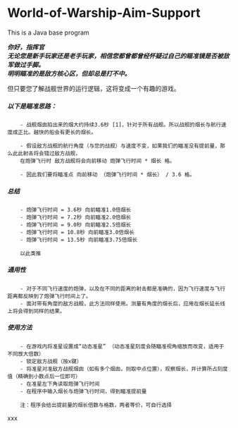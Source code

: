 # World-of-Warship-Aim-Support
This is a Java base program

___你好，指挥官<br>
无论您是新手玩家还是老手玩家，相信您都曾都曾经怀疑过自己的瞄准镜是否被敌军做过手脚。<br>
明明瞄准的是敌方核心区，但却总是打不中。___<br>

但只要您了解战舰世界的运行逻辑，这将变成一个有趣的游戏。

##### 以下是瞄准思路：
        - 战舰烟囱拍出来的烟大约持续3.6秒 [1]，针对于所有战舰。所以战舰的烟长与航行速度成正比。越快的船会有更长的烟长。
        
        - 假设敌方战舰的航行角度（与您的战舰）与速度不变，如果我们的瞄准没有提前量，那么此此射击将会错过敌方战舰，
        在炮弹飞行时 敌方战舰将会向前移动 炮弹飞行时间 * 烟长 格。
        
        - 因此我们要将瞄准点 向前移动 （炮弹飞行时间 * 烟长） / 3.6 格。
        
##### 总结 
        - 炮弹飞行时间 = 3.6秒 向前瞄准1.0倍烟长
        - 炮弹飞行时间 = 7.2秒 向前瞄准2.0倍烟长
        - 炮弹飞行时间 = 9.0秒 向前瞄准2.5倍烟长
        - 炮弹飞行时间 = 10.8秒 向前瞄准3.0倍烟长
        - 炮弹飞行时间 = 13.5秒 向前瞄准3.75倍烟长
        
        以此类推
        
##### 通用性
        - 对于不同飞行速度的炮弹，以及在不同的距离的射击都是准确的，因为飞行速度与飞行距离都反映到了炮弹飞行时间上了。
        - 面对带有角度的敌方战舰，此方法同样使用。测量有角度的烟长后，应用在烟长延长线上将会得到同样的结果。

##### 使用方法
        - 在游戏内将准星设置成“动态准星” （动态准星刻度会随瞄准视角缩放而改变，适用于不同放大倍数）
        - 锁定敌方战舰（按x键）
        - 将准星对准敌方战舰烟囱（如有多个烟囱，则取中点位置），观察烟长，并计算所占刻度值（精确到小数点后一位即可）
        - 在准星左下角读取炮弹飞行时间
        - 在程序中输入烟长与炮弹飞行时间，得到瞄准提前量
        
        注：程序会给出提前量的烟长倍数与格数，两者等价，可自行选择
xxx
